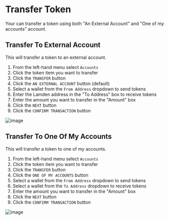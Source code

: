 
# Transfer Token


Your can transfer a token using both "An External Account" and "One of my accounts" account.

## Transfer To External Account

This will transfer a token to an external account.

1. From the left-hand menu select `Accounts`
2. Click the token item you want to transfer
3. Click the `TRANSFER` button
4. Click the `AN EXTERNAL ACCOUNT` button (default)
5. Select a wallet from the `From Address` dropdown to send tokens
6. Enter the Lamden address in the "To Address" box to receive tokens
7. Enter the amount you want to transfer in the "Amount" box
8. Click the `NEXT` button
9. Click the `CONFIRM TRANSACTION` button

![image](/img/wallet/gif/tokens_transfer_external.gif)

## Transfer To One Of My Accounts

This will transfer a token to one of my accounts.

1. From the left-hand menu select `Accounts`
2. Click the token item you want to transfer
3. Click the `TRANSFER` button
4. Click the `ONE OF MY ACCOUNTS` button
5. Select a wallet from the `From Address` dropdown to send tokens
6. Select a wallet from the `To Address` dropdown to receive tokens
7. Enter the amount you want to transfer in the "Amount" box
8. Click the `NEXT` button
9. Click the `CONFIRM TRANSACTION` button

![image](/img/wallet/gif/tokens_transfer_my.gif)